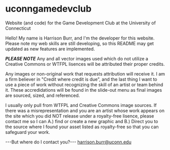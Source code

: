 # uconngamedevclub
Website (and code) for the Game Development Club at the University of Connecticut

Hello! My name is Harrison Burr, and I'm the developer for this website. Please note my web skills are still developing, so
this README may get updated as new features are implemented.

***PLEASE NOTE***
Any and all vector images used which do not utilize a Creative Commons or WTFPL lisences will be attributed their proper credits.

Any images or non-original work that requests attribution will receive it. I am a firm believer in "Credit where credit is due",
and the last thing I want to use a piece of work without recognizing the skill of an artist or team behind it. These accredidations
will be found in the slide-out menu as final images are sourced, sized, and referenced.

I usually only pull from WTFPL and Creative Commons image sources. If there was a misrepresentation and you are an artist whose
work appears on the site which you did NOT release under a royalty-free lisence, please contact me so I can A.) find or create a
new graphic and B.) Direct you to the source where I found your asset listed as royalty-free so that you can safeguard your work.

---But where do I contact you?---
harrison.burr@uconn.edu
